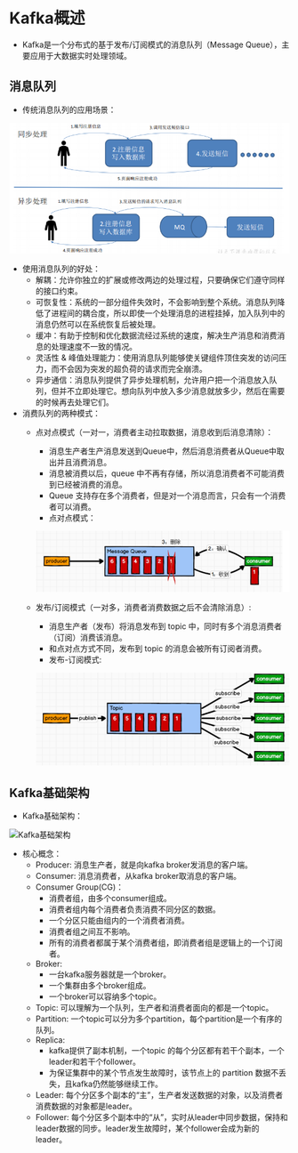 # Kafka概述

  - Kafka是一个分布式的基于发布/订阅模式的消息队列（Message Queue），主要应用于大数据实时处理领域。
  
## 消息队列

  - 传统消息队列的应用场景：
  
  ![传统消息队列的应用场景](./图片/传统消息队列的应用场景.PNG)
  - 使用消息队列的好处：
    - 解耦：允许你独立的扩展或修改两边的处理过程，只要确保它们遵守同样的接口约束。
    - 可恢复性：系统的一部分组件失效时，不会影响到整个系统。消息队列降低了进程间的耦合度，所以即使一个处理消息的进程挂掉，加入队列中的消息仍然可以在系统恢复后被处理。
    - 缓冲：有助于控制和优化数据流经过系统的速度，解决生产消息和消费消息的处理速度不一致的情况。
    - 灵活性 & 峰值处理能力：使用消息队列能够使关键组件顶住突发的访问压力，而不会因为突发的超负荷的请求而完全崩溃。
    - 异步通信：消息队列提供了异步处理机制，允许用户把一个消息放入队列，但并不立即处理它。想向队列中放入多少消息就放多少，然后在需要的时候再去处理它们。
  - 消费队列的两种模式：
    - 点对点模式（一对一，消费者主动拉取数据，消息收到后消息清除）：
      - 消息生产者生产消息发送到Queue中，然后消息消费者从Queue中取出并且消费消息。
      - 消息被消费以后，queue 中不再有存储，所以消息消费者不可能消费到已经被消费的消息。
      - Queue 支持存在多个消费者，但是对一个消息而言，只会有一个消费者可以消费。
      - 点对点模式：
      
      ![点对点模式](./图片/点对点模式.PNG)
    - 发布/订阅模式（一对多，消费者消费数据之后不会清除消息）:
      - 消息生产者（发布）将消息发布到 topic 中，同时有多个消息消费者（订阅）消费该消息。
      - 和点对点方式不同，发布到 topic 的消息会被所有订阅者消费。
      - 发布-订阅模式:
       
      ![发布-订阅模式](./图片/发布-订阅模式.PNG)
      
## Kafka基础架构

  - Kafka基础架构：
  
  ![Kafka基础架构](./Kafka基础架构.PNG)
  - 核心概念：
    - Producer: 消息生产者，就是向kafka broker发消息的客户端。
    - Consumer: 消息消费者，从kafka broker取消息的客户端。
    - Consumer Group(CG)：
      - 消费者组，由多个consumer组成。
      - 消费者组内每个消费者负责消费不同分区的数据。
      - 一个分区只能由组内的一个消费者消费。
      - 消费者组之间互不影响。
      - 所有的消费者都属于某个消费者组，即消费者组是逻辑上的一个订阅者。
    - Broker: 
      - 一台kafka服务器就是一个broker。
      - 一个集群由多个broker组成。
      - 一个broker可以容纳多个topic。
    - Topic: 可以理解为一个队列，生产者和消费者面向的都是一个topic。
    - Partition: 一个topic可以分为多个partition，每个partition是一个有序的队列。
    - Replica: 
      - kafka提供了副本机制，一个topic 的每个分区都有若干个副本，一个leader和若干个follower。
      - 为保证集群中的某个节点发生故障时，该节点上的 partition 数据不丢失，且kafka仍然能够继续工作。
    - Leader: 每个分区多个副本的“主”，生产者发送数据的对象，以及消费者消费数据的对象都是leader。
    - Follower: 每个分区多个副本中的“从”，实时从leader中同步数据，保持和leader数据的同步。leader发生故障时，某个follower会成为新的leader。
    
    
 
      
    
